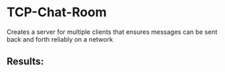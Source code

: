 # TCP-Chat-Room
Creates a server for multiple clients that ensures messages can be sent back and forth reliably on a network

## Results: 
<img src="" width="" length="" />
